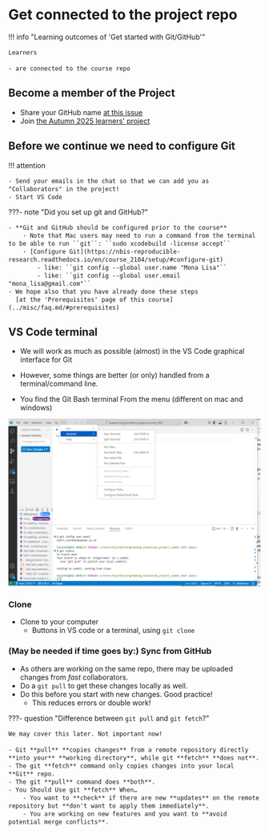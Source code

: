 # Get connected to the project repo

!!! info "Learning outcomes of 'Get started with Git/GitHub'"

    Learners

    - are connected to the course repo

## Become a member of the Project

- Share your GitHub name [at this issue](https://github.com/programming-formalisms/programming_formalisms_project_autumn_2025/issues/1)
- Join [the Autumn 2025 learners' project](https://github.com/programming-formalisms/programming_formalisms_project_autumn_2025)

## Before we continue we need to configure Git

!!! attention

    - Send your emails in the chat so that we can add you as "Collaborators" in the project!
    - Start VS Code

???- note "Did you set up git and GitHub?"

    - **Git and GitHub should be configured prior to the course**
        - Note that Mac users may need to run a command from the terminal to be able to run ``git``: ``sudo xcodebuild -license accept``
        - [Configure Git](https://nbis-reproducible-research.readthedocs.io/en/course_2104/setup/#configure-git)
            - like: ``git config --global user.name "Mona Lisa"``
            - like: ``git config --global user.email "mona_lisa@gmail.com"``
    - We hope also that you have already done these steps
      [at the 'Prerequisites' page of this course](../misc/faq.md/#prerequisites)

## VS Code terminal

- We will work as much as possible (almost) in the VS Code graphical interface for Git
- However, some things are better (or only) handled from a terminal/command line.

- You find the Git Bash terminal From the menu (different on mac and windows)

![VS Code terminal](../img/commandline_VSC.png)

### Clone

- Clone to your computer
    - Buttons in VS code or a terminal, using ``git clone``

### (May be needed if time goes by:) Sync from GitHub

- As others are working on the same repo, there may be uploaded changes from *fast* collaborators.
- Do a ``git pull`` to get these changes locally as well.
- Do this before you start with new changes. Good practice!
    - This reduces errors or double work!

???- question "Difference between ``git pull`` and ``git fetch``?"

    We may cover this later. Not important now!

    - Git **pull** **copies changes** from a remote repository directly **into your** **working directory**, while git **fetch** **does not**.
    - The git **fetch** command only copies changes into your local **Git** repo.
    - The git **pull** command does **both**.
    - You Should Use git **fetch** When…
        - You want to **check** if there are new **updates** on the remote repository but **don't want to apply them immediately**.
        - You are working on new features and you want to **avoid potential merge conflicts**.

